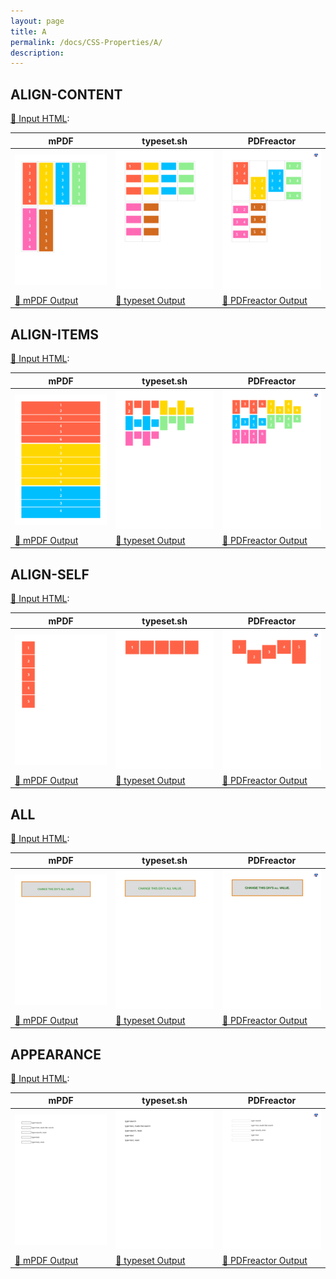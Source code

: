 ```yaml
---
layout: page
title: A
permalink: /docs/CSS-Properties/A/
description: 
---
```




## ALIGN-CONTENT

[📄 Input HTML](/html/CSS%20Properties/A/align-content.html):

| mPDF | typeset.sh | PDFreactor |
|---------|---------|---------|
| ![mPDF Preview](mpdf__html_CSS_Properties_A_align-content.html.png) | ![typeset Preview](typeset__html_CSS_Properties_A_align-content.html.png) | ![PDFreactor Preview](pdfreactor__html_CSS_Properties_A_align-content.html.png) |
| [📕 mPDF Output](mpdf__html_CSS_Properties_A_align-content.html.pdf) | [📕 typeset Output](typeset__html_CSS_Properties_A_align-content.html.pdf) | [📕 PDFreactor Output](pdfreactor__html_CSS_Properties_A_align-content.html.pdf) |

## ALIGN-ITEMS

[📄 Input HTML](/html/CSS%20Properties/A/align-items.html):

| mPDF | typeset.sh | PDFreactor |
|---------|---------|---------|
| ![mPDF Preview](mpdf__html_CSS_Properties_A_align-items.html.png) | ![typeset Preview](typeset__html_CSS_Properties_A_align-items.html.png) | ![PDFreactor Preview](pdfreactor__html_CSS_Properties_A_align-items.html.png) |
| [📕 mPDF Output](mpdf__html_CSS_Properties_A_align-items.html.pdf) | [📕 typeset Output](typeset__html_CSS_Properties_A_align-items.html.pdf) | [📕 PDFreactor Output](pdfreactor__html_CSS_Properties_A_align-items.html.pdf) |

## ALIGN-SELF

[📄 Input HTML](/html/CSS%20Properties/A/align-self.html):

| mPDF | typeset.sh | PDFreactor |
|---------|---------|---------|
| ![mPDF Preview](mpdf__html_CSS_Properties_A_align-self.html.png) | ![typeset Preview](typeset__html_CSS_Properties_A_align-self.html.png) | ![PDFreactor Preview](pdfreactor__html_CSS_Properties_A_align-self.html.png) |
| [📕 mPDF Output](mpdf__html_CSS_Properties_A_align-self.html.pdf) | [📕 typeset Output](typeset__html_CSS_Properties_A_align-self.html.pdf) | [📕 PDFreactor Output](pdfreactor__html_CSS_Properties_A_align-self.html.pdf) |

## ALL

[📄 Input HTML](/html/CSS%20Properties/A/all.html):

| mPDF | typeset.sh | PDFreactor |
|---------|---------|---------|
| ![mPDF Preview](mpdf__html_CSS_Properties_A_all.html.png) | ![typeset Preview](typeset__html_CSS_Properties_A_all.html.png) | ![PDFreactor Preview](pdfreactor__html_CSS_Properties_A_all.html.png) |
| [📕 mPDF Output](mpdf__html_CSS_Properties_A_all.html.pdf) | [📕 typeset Output](typeset__html_CSS_Properties_A_all.html.pdf) | [📕 PDFreactor Output](pdfreactor__html_CSS_Properties_A_all.html.pdf) |

## APPEARANCE

[📄 Input HTML](/html/CSS%20Properties/A/appearance.html):

| mPDF | typeset.sh | PDFreactor |
|---------|---------|---------|
| ![mPDF Preview](mpdf__html_CSS_Properties_A_appearance.html.png) | ![typeset Preview](typeset__html_CSS_Properties_A_appearance.html.png) | ![PDFreactor Preview](pdfreactor__html_CSS_Properties_A_appearance.html.png) |
| [📕 mPDF Output](mpdf__html_CSS_Properties_A_appearance.html.pdf) | [📕 typeset Output](typeset__html_CSS_Properties_A_appearance.html.pdf) | [📕 PDFreactor Output](pdfreactor__html_CSS_Properties_A_appearance.html.pdf) |


